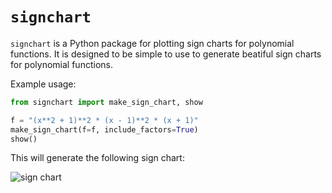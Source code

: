 # `signchart`
`signchart` is a Python package for plotting sign charts for polynomial functions. It is designed to be simple to use to generate beatiful sign charts for polynomial functions.

Example usage:

```python
from signchart import make_sign_chart, show

f = "(x**2 + 1)**2 * (x - 1)**2 * (x + 1)"
make_sign_chart(f=f, include_factors=True)
show()
```

This will generate the following sign chart:

![sign chart](./figures/example_1.svg)